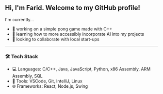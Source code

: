 ## Hi, I'm Farid. Welcome to my GitHub profile! 
I'm currently...
- 🎾 working on a simple pong game made with C++
- 🌱 learning how to more accessibly incorporate AI into my projects
- 🤝 looking to collaborate with local start-ups

---

### 🛠️ Tech Stack
- 💻 Languages: C/C++, Java, JavaScript, Python, x86 Assembly, ARM Assembly, SQL
- 🧰 Tools: VSCode, Git, IntelliJ, Linux
- 🌐 Frameworks: React, Node.js, Swing
